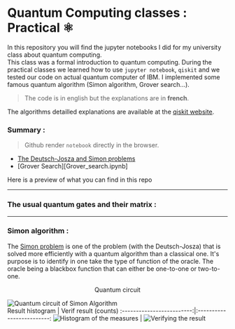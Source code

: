 # Quantum Computing classes : Practical ⚛ 
  
In this repository you will find the jupyter notebooks I did for my university class about quantum computing.  
This class was a formal introduction to quantum computing. During the practical classes we learned how to use `jupyter notebook`, `qiskit` and we tested our code on actual quantum computer of IBM. I implemented some famous quantum algorithm (Simon algorithm, Grover search...). 
  
>The code is in english but the explanations are in **french**.

The algorithms detailled explanations are available at the [qiskit website](https://learn.qiskit.org).

### Summary :

> Github render `notebook` directly in the browser.
- [The Deutsch-Josza and Simon problems]()
- [Grover Search][Grover_search.ipynb]

Here is a preview of what you can find in this repo  

---
### The usual quantum gates and their matrix :

____
### Simon algorithm :
The [Simon problem](https://en.wikipedia.org/wiki/Simon%27s_problem) is one of the problem (with the Deutsch-Josza) that is solved more efficiently with a quantum algorithm than a classical one. It's purpose is to identify in one take the type of function of the oracle. The oracle being a blackbox function that can either be one-to-one or two-to-one. 

<p align="center"> Quantum circuit </p> 

![Quantum circuit of Simon Algorithm](https://github.com/kilaposhi/IQ01_Kila/blob/main/images/Simon_circuit.png "Simon circuit")  
Result histogram          |     Verif result (counts)
:-------------------------:|:-------------------------:
![Histogram of the measures](https://github.com/kilaposhi/IQ01_Kila/blob/main/images/Simon_histo.png "Simon circuit") |  ![Verifying the result](https://github.com/kilaposhi/IQ01_Kila/blob/main/images/verif_simon.png "Simon circuit") 


[def]: Gr